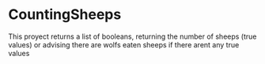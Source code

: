 # CountingSheeps
This proyect returns a list of booleans, returning the number of sheeps (true values) or advising there are wolfs eaten sheeps if there arent any true values
